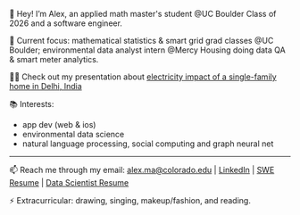 👋 Hey! I’m Alex, an applied math master's student @UC Boulder Class of 2026 and a software engineer.

🚀 Current focus: mathematical statistics & smart grid grad classes @UC Boulder; environmental data analyst intern @Mercy Housing doing data QA & smart meter analytics. 

👩‍🏫 Check out my presentation about [electricity impact of a single-family home in Delhi, India](https://acrobat.adobe.com/id/urn:aaid:sc:VA6C2:ba49b284-9e39-404e-a921-834a885147eb)

📚 Interests: 
- app dev (web & ios)
- environmental data science
- natural language processing, social computing and graph neural net

---

📫 Reach me through my email: alex.ma@colorado.edu | [LinkedIn](https://www.linkedin.com/in/alex-tianyi-ma/) | [SWE Resume](https://drive.google.com/file/d/16WkJcqv928tYye41alG_ddZ63Ssl4KHO/view?usp=sharing) | [Data Scientist Resume](https://drive.google.com/file/d/12OoNXyelYWwcceiWyVkKjBFv9yi8gTCP/view?usp=sharing)

⚡ Extracurricular: drawing, singing, makeup/fashion, and reading.
